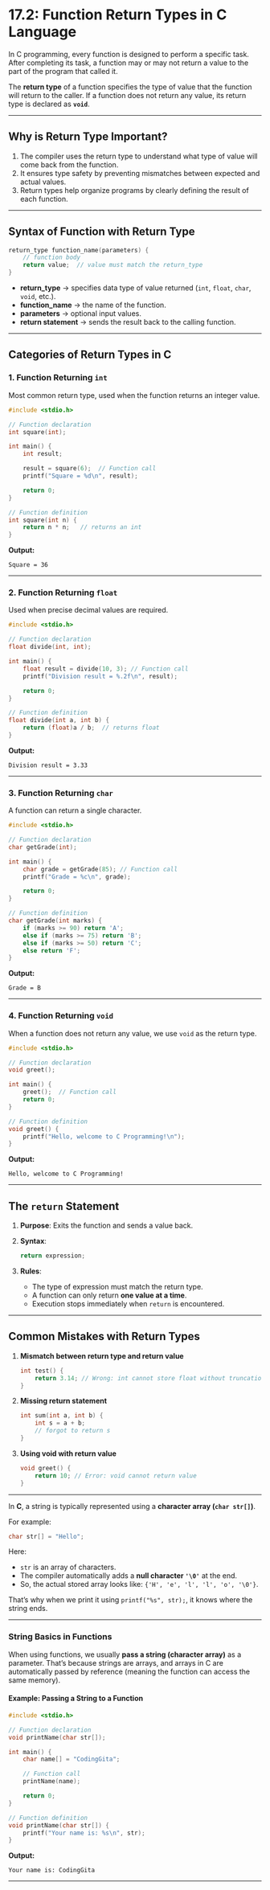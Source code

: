 # 17.2: Function Return Types in C Language

In C programming, every function is designed to perform a specific task. After completing its task, a function may or may not return a value to the part of the program that called it.

The **return type** of a function specifies the type of value that the function will return to the caller. If a function does not return any value, its return type is declared as **`void`**.

---

## Why is Return Type Important?

1. The compiler uses the return type to understand what type of value will come back from the function.
2. It ensures type safety by preventing mismatches between expected and actual values.
3. Return types help organize programs by clearly defining the result of each function.

---

## Syntax of Function with Return Type

```c
return_type function_name(parameters) {
    // function body
    return value;  // value must match the return_type
}
```

* **return\_type** → specifies data type of value returned (`int`, `float`, `char`, `void`, etc.).
* **function\_name** → the name of the function.
* **parameters** → optional input values.
* **return statement** → sends the result back to the calling function.

---

## Categories of Return Types in C

### 1. Function Returning `int`

Most common return type, used when the function returns an integer value.

```c
#include <stdio.h>

// Function declaration
int square(int);

int main() {
    int result;

    result = square(6);  // Function call
    printf("Square = %d\n", result);

    return 0;
}

// Function definition
int square(int n) {
    return n * n;   // returns an int
}
```

**Output:**

```
Square = 36
```

---

### 2. Function Returning `float`

Used when precise decimal values are required.

```c
#include <stdio.h>

// Function declaration
float divide(int, int);

int main() {
    float result = divide(10, 3); // Function call
    printf("Division result = %.2f\n", result);

    return 0;
}

// Function definition
float divide(int a, int b) {
    return (float)a / b;  // returns float
}
```

**Output:**

```
Division result = 3.33
```

---

### 3. Function Returning `char`

A function can return a single character.

```c
#include <stdio.h>

// Function declaration
char getGrade(int);

int main() {
    char grade = getGrade(85); // Function call
    printf("Grade = %c\n", grade);

    return 0;
}

// Function definition
char getGrade(int marks) {
    if (marks >= 90) return 'A';
    else if (marks >= 75) return 'B';
    else if (marks >= 50) return 'C';
    else return 'F';
}
```

**Output:**

```
Grade = B
```

---

### 4. Function Returning `void`

When a function does not return any value, we use `void` as the return type.

```c
#include <stdio.h>

// Function declaration
void greet();

int main() {
    greet();  // Function call
    return 0;
}

// Function definition
void greet() {
    printf("Hello, welcome to C Programming!\n");
}
```

**Output:**

```
Hello, welcome to C Programming!
```

---

## The `return` Statement

1. **Purpose**: Exits the function and sends a value back.
2. **Syntax**:

   ```c
   return expression;
   ```
3. **Rules**:

   * The type of expression must match the return type.
   * A function can only return **one value at a time**.
   * Execution stops immediately when `return` is encountered.

---

## Common Mistakes with Return Types

1. **Mismatch between return type and return value**

   ```c
   int test() {
       return 3.14; // Wrong: int cannot store float without truncation
   }
   ```

2. **Missing return statement**

   ```c
   int sum(int a, int b) {
       int s = a + b;
       // forgot to return s
   }
   ```

3. **Using void with return value**

   ```c
   void greet() {
       return 10; // Error: void cannot return value
   }
   ```

---

In **C**, a string is typically represented using a **character array (`char str[]`)**.

For example:

```c
char str[] = "Hello";
```

Here:

* `str` is an array of characters.
* The compiler automatically adds a **null character `'\0'`** at the end.
* So, the actual stored array looks like: `{'H', 'e', 'l', 'l', 'o', '\0'}`.

That’s why when we print it using `printf("%s", str);`, it knows where the string ends.

---

### String Basics in Functions 

When using functions, we usually **pass a string (character array)** as a parameter.
That’s because strings are arrays, and arrays in C are automatically passed by reference (meaning the function can access the same memory).

#### Example: Passing a String to a Function

```c
#include <stdio.h>

// Function declaration
void printName(char str[]);

int main() {
    char name[] = "CodingGita";

    // Function call
    printName(name);

    return 0;
}

// Function definition
void printName(char str[]) {
    printf("Your name is: %s\n", str);
}
```

**Output:**

```
Your name is: CodingGita
```

---


